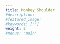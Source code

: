 ```yaml
---
title: Monkey Shoulder
#description: 
#featured_image: 
#keywords: [""]
weight: 2
#menus: "main"
---
```

